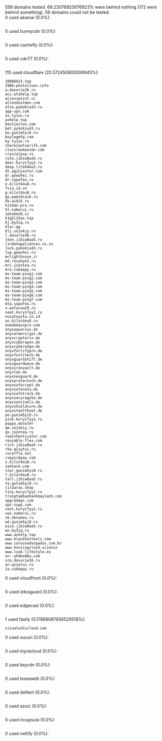 559 domains tested. 69.23076923076923% were behind nothing (172 were behind something). 56 domains could not be tested.<br>
0 used akamai (0.0%):
```

```

0 used bunnycdn (0.0%):
```

```

0 used cachefly (0.0%):
```

```

0 used cdn77 (0.0%):
```

```

115 used cloudflare (20.572450805008945%):
```
10086623.top
2908.photolives.info
a.dasurie36.ru
acc.wtshelp.top
accesspoint.cc
allendostmen.com
also.pykokiu43.ru
app-ups.com
as.ty1un.ru
axhelp.top
bestieslos.com
bet.pykokiu43.ru
bo.gunim5yi8.ru
boylegmfg.com
by.ty1un.ru
checkinetverifk.com
classroomseven.com
crystalpvp.ru
cute.jibiw8aa5.ru
dear.kuryc7yy1.ru
deep.lilek4au2.ru
dl.aginjector.com
dr.gowuhei.ru
dr.sapafou.ru
e.kilut4ou8.ru
fvia.id.vn
g.kilut4ou8.ru
go.pemi9cai6.ru
hb.wi9ik.ru
hitman-pro.ru
hl.naberui.ru
imtoken8.cc
k1gkl25as.top
kj.by3iq.ru
klar.gg
kli.sojokiy.ru
l.dasurie36.ru
lean.jibiw8aa5.ru
lindenappliances.co.za
luck.pykokiu43.ru
lup.gowuhei.ru
mclighthouse.ir
md.rexykye2.ru
mri.jozotea.ru
mro.cubaqay.ru
ms-team-ping1.com
ms-team-ping2.com
ms-team-ping3.com
ms-team-ping4.com
ms-team-ping5.com
ms-team-ping6.com
ms-team-ping7.com
mta.sapafou.ru
n.wofaraa29.ru
neat.kuryc7yy1.ru
nusatoyota.co.id
on.kilut4ou8.ru
onedomainpro.com
onyxaquarius.de
onyxarmorcrypt.de
onyxcryptorix.de
onyxcyberapex.de
onyxcyberedge.de
onyxfortifypro.de
onyxfortitech.de
onyxguardshift.de
onyxguardwave.de
onyxironvault.de
onyxleo.de
onyxnexguard.de
onyxprotectech.de
onyxsafecrypt.de
onyxsafenova.de
onyxsafetrack.de
onyxsecuregate.de
onyxsentinelx.de
onyxshieldcore.de
onyxstealthnet.de
pe.gunim5yi8.ru
pink.kuryc7yy1.ru
poppy.monster
qm.sojokiy.ru
qx.jozotea.ru
reauthenticator.com
reusable-flex.com
rich.jibiw8aa5.ru
rka.qisytui.ru
roraffle.net
rxquickpay.com
s.kilut4ou8.ru
sanhack.com
star.gunim5yi8.ru
t.kilut4ou8.ru
tall.jibiw8aa5.ru
te.gunim5yi8.ru
tildaras.shop
tiny.kuryc7yy1.ru
trungtambaohanhmaylanh.com
upgradegc.com
ups-supp.com
vast.kuryc7yy1.ru
vex.naberui.ru
vk.denumeu.ru
wd.gunim5yi8.ru
wise.jibiw8aa5.ru
wo.by3iq.ru
www.axhelp.top
www.blackhattoolz.com
www.carusoadvogados.com.br
www.hostingcloud.science
www.luuk-lifestyle.eu
xn--yh4bx88a.com
xrp.dasurie36.ru
yn.qisytui.ru
za.cubaqay.ru
```

0 used cloudfront (0.0%):
```

```

0 used ddosguard (0.0%):
```

```

0 used edgecast (0.0%):
```

```

1 used fastly (0.17889087656529518%):
```
visualwikicloud.com
```

0 used sucuri (0.0%):
```

```

0 used myracloud (0.0%):
```

```

0 used keycdn (0.0%):
```

```

0 used leaseweb (0.0%):
```

```

0 used deflect (0.0%):
```

```

0 used ezoic (0.0%):
```

```

0 used incapsula (0.0%):
```

```

0 used netlify (0.0%):
```

```

